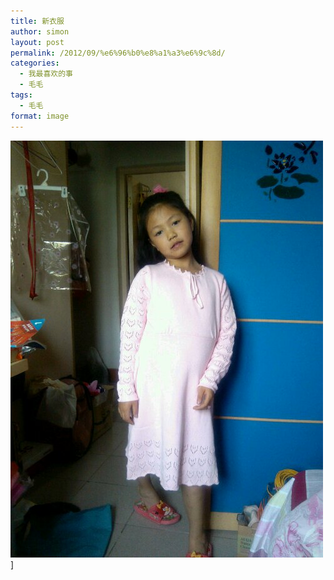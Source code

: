 ```yaml
---
title: 新衣服
author: simon
layout: post
permalink: /2012/09/%e6%96%b0%e8%a1%a3%e6%9c%8d/
categories:
  - 我最喜欢的事
  - 毛毛
tags:
  - 毛毛
format: image
---
```

<img title="1348293569085.jpg" class="alignnone" alt="image" src="/wp-content/2012/09/wpid-1348293569085.jpg" />]